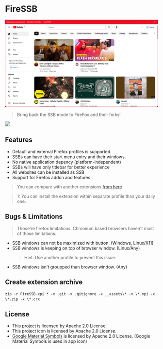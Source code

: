 # FireSSB

![FireSSB](./assets/guide/win.png)

> Bring back the SSB mode to FireFox and their forks!

<a href="https://addons.mozilla.org/addon/firessb/" target="_blank"><img src="https://blog.mozilla.org/addons/files/2020/04/get-the-addon-fx-apr-2020.svg" height="50px"/></a>

## Features 

* Default and external Firefox profiles is supported.
* SSBs can have their start menu entry and their windows.
* No native application depency (platform-independent)
* SSBs will have only titlebar for better experience
* All websites can be installed as SSB
* Support for Firefox addon and features

> You can compare with another extensions [from here](./comparison_chart.md)

> 1: You can install the extension within separate profile than your daily one.

## Bugs & Limitations

> Those're firefox limitations. Chromium based browsers haven't most of those limitations.

* SSB windows can not be maximized with button. (Windows, Linux/X11)
* SSB windows is keeping on top of browser window. (Linux/Any)
    > Hint: Use another profile to prevent this issue.
* SSB windows isn't groupped than browser window. (Any)

## Create extension archive

```zip -r FireSSB.xpi * -x .git -x .gitignore -x __assets\* -x \*.xpi -x \*.zip -x \*.crx```

## License

* This project is licensed by Apache 2.0 License.
* This project icon is licensed by Apache 2.0 License.
* [Google Material Symbols](https://developers.google.com/fonts/docs/material_symbols#licensing) is licensed by Apache 2.0 License. (Google Material Symbols is used in app icon)
